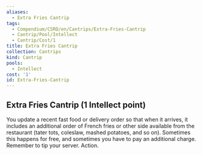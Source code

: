 ```yaml
---
aliases:
  - Extra Fries Cantrip
tags:
  - Compendium/CSRD/en/Cantrips/Extra-Fries-Cantrip
  - Cantrip/Pool/Intellect
  - Cantrip/Cost/1
title: Extra Fries Cantrip
collection: Cantrips
kind: Cantrip
pools:
  - Intellect
cost: '1'
id: Extra-Fries-Cantrip
---
```

## Extra Fries Cantrip  (1 Intellect point)  
You update a recent fast food or delivery order so that when it arrives, it includes an additional order of French fries or other side available from the restaurant (tater tots, coleslaw, mashed potatoes, and so on). Sometimes this happens for free, and sometimes you have to pay an additional charge. Remember to tip your server. Action.  
  
